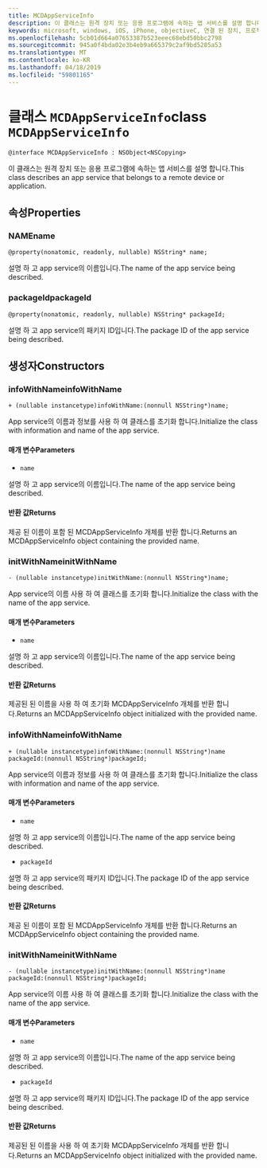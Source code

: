 ```yaml
---
title: MCDAppServiceInfo
description: 이 클래스는 원격 장치 또는 응용 프로그램에 속하는 앱 서비스를 설명 합니다.
keywords: microsoft, windows, iOS, iPhone, objectiveC, 연결 된 장치, 프로젝트 로마
ms.openlocfilehash: 5cb01d664a07653387b523eeec68ebd50bbc2798
ms.sourcegitcommit: 945a0f4bda02e3b4eb9a665379c2af9bd5285a53
ms.translationtype: MT
ms.contentlocale: ko-KR
ms.lasthandoff: 04/18/2019
ms.locfileid: "59801165"
---
```

# <a name="class-mcdappserviceinfo"></a><span data-ttu-id="baeeb-104">클래스 `MCDAppServiceInfo`</span><span class="sxs-lookup"><span data-stu-id="baeeb-104">class `MCDAppServiceInfo`</span></span> 

```
@interface MCDAppServiceInfo : NSObject<NSCopying>
```  

<span data-ttu-id="baeeb-105">이 클래스는 원격 장치 또는 응용 프로그램에 속하는 앱 서비스를 설명 합니다.</span><span class="sxs-lookup"><span data-stu-id="baeeb-105">This class describes an app service that belongs to a remote device or application.</span></span>

## <a name="properties"></a><span data-ttu-id="baeeb-106">속성</span><span class="sxs-lookup"><span data-stu-id="baeeb-106">Properties</span></span>

### <a name="name"></a><span data-ttu-id="baeeb-107">NAME</span><span class="sxs-lookup"><span data-stu-id="baeeb-107">name</span></span>
`@property(nonatomic, readonly, nullable) NSString* name;`

<span data-ttu-id="baeeb-108">설명 하 고 app service의 이름입니다.</span><span class="sxs-lookup"><span data-stu-id="baeeb-108">The name of the app service being described.</span></span>

### <a name="packageid"></a><span data-ttu-id="baeeb-109">packageId</span><span class="sxs-lookup"><span data-stu-id="baeeb-109">packageId</span></span>
`@property(nonatomic, readonly, nullable) NSString* packageId;`

<span data-ttu-id="baeeb-110">설명 하 고 app service의 패키지 ID입니다.</span><span class="sxs-lookup"><span data-stu-id="baeeb-110">The package ID of the app service being described.</span></span>

## <a name="constructors"></a><span data-ttu-id="baeeb-111">생성자</span><span class="sxs-lookup"><span data-stu-id="baeeb-111">Constructors</span></span>

### <a name="infowithname"></a><span data-ttu-id="baeeb-112">infoWithName</span><span class="sxs-lookup"><span data-stu-id="baeeb-112">infoWithName</span></span>
`+ (nullable instancetype)infoWithName:(nonnull NSString*)name;`

<span data-ttu-id="baeeb-113">App service의 이름과 정보를 사용 하 여 클래스를 초기화 합니다.</span><span class="sxs-lookup"><span data-stu-id="baeeb-113">Initialize the class with information and name of the app service.</span></span>

#### <a name="parameters"></a><span data-ttu-id="baeeb-114">매개 변수</span><span class="sxs-lookup"><span data-stu-id="baeeb-114">Parameters</span></span> 
* `name` 

<span data-ttu-id="baeeb-115">설명 하 고 app service의 이름입니다.</span><span class="sxs-lookup"><span data-stu-id="baeeb-115">The name of the app service being described.</span></span>

#### <a name="returns"></a><span data-ttu-id="baeeb-116">반환 값</span><span class="sxs-lookup"><span data-stu-id="baeeb-116">Returns</span></span>
<span data-ttu-id="baeeb-117">제공 된 이름이 포함 된 MCDAppServiceInfo 개체를 반환 합니다.</span><span class="sxs-lookup"><span data-stu-id="baeeb-117">Returns an MCDAppServiceInfo object containing the provided name.</span></span>

### <a name="initwithname"></a><span data-ttu-id="baeeb-118">initWithName</span><span class="sxs-lookup"><span data-stu-id="baeeb-118">initWithName</span></span>
`- (nullable instancetype)initWithName:(nonnull NSString*)name;`

<span data-ttu-id="baeeb-119">App service의 이름 사용 하 여 클래스를 초기화 합니다.</span><span class="sxs-lookup"><span data-stu-id="baeeb-119">Initialize the class with the name of the app service.</span></span>

#### <a name="parameters"></a><span data-ttu-id="baeeb-120">매개 변수</span><span class="sxs-lookup"><span data-stu-id="baeeb-120">Parameters</span></span> 
* `name` 

<span data-ttu-id="baeeb-121">설명 하 고 app service의 이름입니다.</span><span class="sxs-lookup"><span data-stu-id="baeeb-121">The name of the app service being described.</span></span>

#### <a name="returns"></a><span data-ttu-id="baeeb-122">반환 값</span><span class="sxs-lookup"><span data-stu-id="baeeb-122">Returns</span></span>
<span data-ttu-id="baeeb-123">제공된 된 이름을 사용 하 여 초기화 MCDAppServiceInfo 개체를 반환 합니다.</span><span class="sxs-lookup"><span data-stu-id="baeeb-123">Returns an MCDAppServiceInfo object initialized with the provided name.</span></span>

### <a name="infowithname"></a><span data-ttu-id="baeeb-124">infoWithName</span><span class="sxs-lookup"><span data-stu-id="baeeb-124">infoWithName</span></span>
`+ (nullable instancetype)infoWithName:(nonnull NSString*)name packageId:(nonnull NSString*)packageId;`

<span data-ttu-id="baeeb-125">App service의 이름과 정보를 사용 하 여 클래스를 초기화 합니다.</span><span class="sxs-lookup"><span data-stu-id="baeeb-125">Initialize the class with information and name of the app service.</span></span>

#### <a name="parameters"></a><span data-ttu-id="baeeb-126">매개 변수</span><span class="sxs-lookup"><span data-stu-id="baeeb-126">Parameters</span></span> 
* `name` 

<span data-ttu-id="baeeb-127">설명 하 고 app service의 이름입니다.</span><span class="sxs-lookup"><span data-stu-id="baeeb-127">The name of the app service being described.</span></span>

* `packageId` 

<span data-ttu-id="baeeb-128">설명 하 고 app service의 패키지 ID입니다.</span><span class="sxs-lookup"><span data-stu-id="baeeb-128">The package ID of the app service being described.</span></span>

#### <a name="returns"></a><span data-ttu-id="baeeb-129">반환 값</span><span class="sxs-lookup"><span data-stu-id="baeeb-129">Returns</span></span>
<span data-ttu-id="baeeb-130">제공 된 이름이 포함 된 MCDAppServiceInfo 개체를 반환 합니다.</span><span class="sxs-lookup"><span data-stu-id="baeeb-130">Returns an MCDAppServiceInfo object containing the provided name.</span></span>

### <a name="initwithname"></a><span data-ttu-id="baeeb-131">initWithName</span><span class="sxs-lookup"><span data-stu-id="baeeb-131">initWithName</span></span>
`- (nullable instancetype)initWithName:(nonnull NSString*)name packageId:(nonnull NSString*)packageId;`

<span data-ttu-id="baeeb-132">App service의 이름 사용 하 여 클래스를 초기화 합니다.</span><span class="sxs-lookup"><span data-stu-id="baeeb-132">Initialize the class with the name of the app service.</span></span>

#### <a name="parameters"></a><span data-ttu-id="baeeb-133">매개 변수</span><span class="sxs-lookup"><span data-stu-id="baeeb-133">Parameters</span></span> 
* `name` 

<span data-ttu-id="baeeb-134">설명 하 고 app service의 이름입니다.</span><span class="sxs-lookup"><span data-stu-id="baeeb-134">The name of the app service being described.</span></span>

* `packageId` 

<span data-ttu-id="baeeb-135">설명 하 고 app service의 패키지 ID입니다.</span><span class="sxs-lookup"><span data-stu-id="baeeb-135">The package ID of the app service being described.</span></span>

#### <a name="returns"></a><span data-ttu-id="baeeb-136">반환 값</span><span class="sxs-lookup"><span data-stu-id="baeeb-136">Returns</span></span>
<span data-ttu-id="baeeb-137">제공된 된 이름을 사용 하 여 초기화 MCDAppServiceInfo 개체를 반환 합니다.</span><span class="sxs-lookup"><span data-stu-id="baeeb-137">Returns an MCDAppServiceInfo object initialized with the provided name.</span></span>
